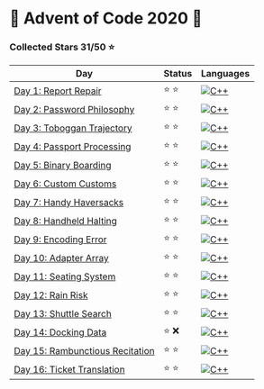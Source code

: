 # 🎄 Advent of Code 2020 🎄

### Collected Stars 31/50 ⭐

| Day                                                                   | Status | Languages                                                                        |
|-----------------------------------------------------------------------|--------|----------------------------------------------------------------------------------|
| [Day 1: Report Repair](day_01/report_repair.cpp)                      | ⭐ ⭐    | [![C++](https://skillicons.dev/icons?i=cpp)](day_01/report_repair.cpp)           |
| [Day 2: Password Philosophy](day_02/password_philosophy.cpp)          | ⭐ ⭐    | [![C++](https://skillicons.dev/icons?i=cpp)](day_02/password_philosophy.cpp)     |
| [Day 3: Toboggan Trajectory](day_03/toboggan_trajectory.cpp)          | ⭐ ⭐    | [![C++](https://skillicons.dev/icons?i=cpp)](day_03/toboggan_trajectory.cpp)     |
| [Day 4: Passport Processing](day_04/passport_processing.cpp)          | ⭐ ⭐    | [![C++](https://skillicons.dev/icons?i=cpp)](day_04/passport_processing.cpp)     |
| [Day 5: Binary Boarding](day_05/binary_boarding.cpp)                  | ⭐ ⭐    | [![C++](https://skillicons.dev/icons?i=cpp)](day_05/binary_boarding.cpp)         |
| [Day 6: Custom Customs](day_06/custom_customs.cpp)                    | ⭐ ⭐    | [![C++](https://skillicons.dev/icons?i=cpp)](day_06/custom_customs.cpp)          |
| [Day 7: Handy Haversacks](day_07/handy_haversacks.cpp)                | ⭐ ⭐    | [![C++](https://skillicons.dev/icons?i=cpp)](day_07/handy_haversacks.cpp)        |
| [Day 8: Handheld Halting](day_08/handheld_halting.cpp)                | ⭐ ⭐    | [![C++](https://skillicons.dev/icons?i=cpp)](day_08/handheld_halting.cpp)        |
| [Day 9: Encoding Error](day_09/encoding_error.cpp)                    | ⭐ ⭐    | [![C++](https://skillicons.dev/icons?i=cpp)](day_09/encoding_error.cpp)          |
| [Day 10: Adapter Array](day_10/adapter_array.cpp)                     | ⭐ ⭐    | [![C++](https://skillicons.dev/icons?i=cpp)](day_10/adapter_array.cpp)           |
| [Day 11: Seating System](day_11/seating_system.cpp)                   | ⭐ ⭐    | [![C++](https://skillicons.dev/icons?i=cpp)](day_11/seating_system.cpp)          |
| [Day 12: Rain Risk](day_12/rain_risk.cpp)                             | ⭐ ⭐    | [![C++](https://skillicons.dev/icons?i=cpp)](day_12/rain_risk.cpp)               |
| [Day 13: Shuttle Search](day_13/shuttle_search.cpp)                   | ⭐ ⭐    | [![C++](https://skillicons.dev/icons?i=cpp)](day_13/shuttle_search.cpp)          |
| [Day 14: Docking Data](day_14/docking_data.cpp)                       | ⭐ ❌    | [![C++](https://skillicons.dev/icons?i=cpp)](day_14/docking_data.cpp)            |
| [Day 15: Rambunctious Recitation](day_15/rambunctious_recitation.cpp) | ⭐ ⭐    | [![C++](https://skillicons.dev/icons?i=cpp)](day_15/rambunctious_recitation.cpp) |
| [Day 16: Ticket Translation](day_16/ticket_translation.cpp)           | ⭐ ⭐    | [![C++](https://skillicons.dev/icons?i=cpp)](day_16/ticket_translation.cpp)      |

